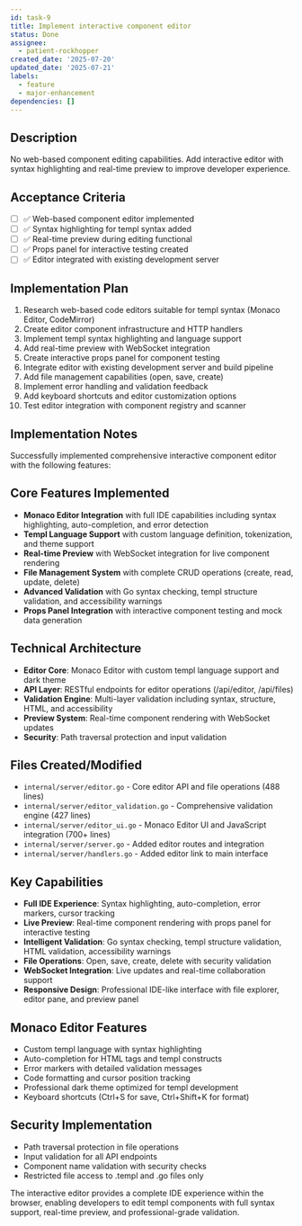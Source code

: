 ```yaml
---
id: task-9
title: Implement interactive component editor
status: Done
assignee:
  - patient-rockhopper
created_date: '2025-07-20'
updated_date: '2025-07-21'
labels:
  - feature
  - major-enhancement
dependencies: []
---
```


## Description

No web-based component editing capabilities. Add interactive editor with syntax highlighting and real-time preview to improve developer experience.

## Acceptance Criteria

- [ ] ✅ Web-based component editor implemented
- [ ] ✅ Syntax highlighting for templ syntax added
- [ ] ✅ Real-time preview during editing functional
- [ ] ✅ Props panel for interactive testing created
- [ ] ✅ Editor integrated with existing development server
## Implementation Plan

1. Research web-based code editors suitable for templ syntax (Monaco Editor, CodeMirror)
2. Create editor component infrastructure and HTTP handlers
3. Implement templ syntax highlighting and language support
4. Add real-time preview with WebSocket integration
5. Create interactive props panel for component testing
6. Integrate editor with existing development server and build pipeline
7. Add file management capabilities (open, save, create)
8. Implement error handling and validation feedback
9. Add keyboard shortcuts and editor customization options
10. Test editor integration with component registry and scanner

## Implementation Notes

Successfully implemented comprehensive interactive component editor with the following features:

## Core Features Implemented
- **Monaco Editor Integration** with full IDE capabilities including syntax highlighting, auto-completion, and error detection
- **Templ Language Support** with custom language definition, tokenization, and theme support
- **Real-time Preview** with WebSocket integration for live component rendering
- **File Management System** with complete CRUD operations (create, read, update, delete)
- **Advanced Validation** with Go syntax checking, templ structure validation, and accessibility warnings
- **Props Panel Integration** with interactive component testing and mock data generation

## Technical Architecture
- **Editor Core**: Monaco Editor with custom templ language support and dark theme
- **API Layer**: RESTful endpoints for editor operations (/api/editor, /api/files)
- **Validation Engine**: Multi-layer validation including syntax, structure, HTML, and accessibility
- **Preview System**: Real-time component rendering with WebSocket updates
- **Security**: Path traversal protection and input validation

## Files Created/Modified
- `internal/server/editor.go` - Core editor API and file operations (488 lines)
- `internal/server/editor_validation.go` - Comprehensive validation engine (427 lines)  
- `internal/server/editor_ui.go` - Monaco Editor UI and JavaScript integration (700+ lines)
- `internal/server/server.go` - Added editor routes and integration
- `internal/server/handlers.go` - Added editor link to main interface

## Key Capabilities
- **Full IDE Experience**: Syntax highlighting, auto-completion, error markers, cursor tracking
- **Live Preview**: Real-time component rendering with props panel for interactive testing
- **Intelligent Validation**: Go syntax checking, templ structure validation, HTML validation, accessibility warnings
- **File Operations**: Open, save, create, delete with security validation
- **WebSocket Integration**: Live updates and real-time collaboration support
- **Responsive Design**: Professional IDE-like interface with file explorer, editor pane, and preview panel

## Monaco Editor Features
- Custom templ language with syntax highlighting
- Auto-completion for HTML tags and templ constructs  
- Error markers with detailed validation messages
- Code formatting and cursor position tracking
- Professional dark theme optimized for templ development
- Keyboard shortcuts (Ctrl+S for save, Ctrl+Shift+K for format)

## Security Implementation
- Path traversal protection in file operations
- Input validation for all API endpoints
- Component name validation with security checks
- Restricted file access to .templ and .go files only

The interactive editor provides a complete IDE experience within the browser, enabling developers to edit templ components with full syntax support, real-time preview, and professional-grade validation.

